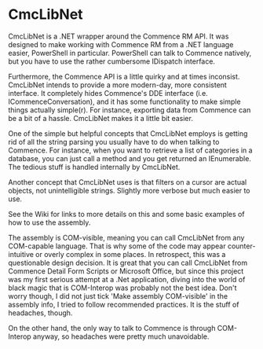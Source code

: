# CmcLibNet
CmcLibNet is a .NET wrapper around the Commence RM API. It was designed to make working with Commence RM from a .NET language easier, PowerShell in particular. PowerShell can talk to Commence natively, but you have to use the rather cumbersome IDispatch interface.

Furthermore, the Commence API is a little quirky and at times inconsist. CmcLibNet intends to provide a more modern-day, more consistent interface. It completely hides Commence's DDE interface (i.e. ICommenceConversation), and it has some functionality to make simple things actually simple(r). For instance, exporting data from Commence can be a bit of a hassle. CmcLibNet makes it a little bit easier.

One of the simple but helpful concepts that CmcLibNet employs is getting rid of all the string parsing you usually have to do when talking to Commence. For instance, when you want to retrieve a list of categories in a database, you can just call a method and you get returned an IEnumerable. The tedious stuff is handled internally by CmcLibNet.

Another concept that CmcLibNet uses is that filters on a cursor are actual objects, not unintelligible strings. Slightly more verbose but much easier to use. 

See the Wiki for links to more details on this and some basic examples of how to use the assembly.

The assembly is COM-visible, meaning you can call CmcLibNet from any COM-capable language. That is why some of the code may appear counter-intuitive or overly complex in some places. In retrospect, this was a questionable design decision. It is great that you can call CmcLibNet from Commence Detail Form Scripts or Microsoft Office, but since this project was my first serious attempt at a .Net application, diving into the world of black magic that is COM-Interop was probably not the best idea. Don't worry though, I did not just tick 'Make assembly COM-visible' in the assembly info, I tried to follow recommended practices. It is the stuff of headaches, though.

On the other hand, the only way to talk to Commence is through COM-Interop anyway, so headaches were pretty much unavoidable.